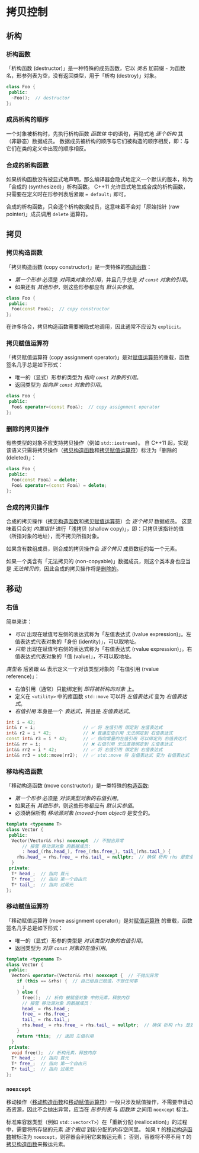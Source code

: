 # 拷贝控制

## 析构
### 析构函数
「析构函数 (destructor)」是一种特殊的成员函数，它以 *类名* 加前缀 `~` 为函数名，形参列表为空，没有返回类型，用于「析构 (destroy)」对象。

```cpp
class Foo {
 public:
  ~Foo();  // destructor
};
```

### 成员析构的顺序
一个对象被析构时，先执行析构函数 *函数体* 中的语句，再隐式地 *逐个析构* 其（非静态）数据成员。
数据成员被析构的顺序与它们被构造的顺序相反，即：与它们在类的定义中出现的顺序相反。

### 合成的析构函数
如果析构函数没有被显式地声明，那么编译器会隐式地定义一个默认的版本，称为「合成的 (synthesized)」析构函数。
C++11 允许显式地生成合成的析构函数，只需要在定义时在形参列表后紧跟 `= default;` 即可。

合成的析构函数，只会逐个析构数据成员，这意味着不会对「原始指针 (raw pointer)」成员调用 `delete` 运算符。

## 拷贝
### 拷贝构造函数
「拷贝构造函数 (copy constructor)」是一类特殊的[构造函数](./class.md#构造函数)：

- *第一个形参* 必须是 *对同类对象的引用*，并且几乎总是 *对 `const` 对象的引用*。
- 如果还有 *其他形参*，则这些形参都应有 *默认实参值*。
```cpp
class Foo {
 public:
  Foo(const Foo&);  // copy constructor
};
```
在许多场合，拷贝构造函数需要被隐式地调用，因此通常不应设为 `explicit`。

### 拷贝赋值运算符
「拷贝赋值运算符 (copy assignment operator)」是对[赋值运算符](./operator.md#赋值运算符)的重载，函数签名几乎总是如下形式：

- 唯一的（显式）形参的类型为 *指向 `const` 对象的引用*。
- 返回类型为 *指向非 `const` 对象的引用*。
```cpp
class Foo {
 public:
  Foo& operator=(const Foo&);  // copy assignment operator
};
```

### 删除的拷贝操作
有些类型的对象不应支持拷贝操作（例如 `std::iostream`）。
自 C++11 起，实现该语义只需将拷贝操作（[拷贝构造函数](#拷贝构造函数)和[拷贝赋值运算符](#拷贝赋值运算符)）标注为「删除的 (deleted)」：

```cpp
class Foo {
 public:
  Foo(const Foo&) = delete;
  Foo& operator=(const Foo&) = delete;
};
```

### 合成的拷贝操作
合成的拷贝操作（[拷贝构造函数](#拷贝构造函数)和[拷贝赋值运算符](#拷贝赋值运算符)）会 *逐个拷贝* 数据成员。
这意味着只会对 *内置指针* 进行「浅拷贝 (shallow copy)」，即：只拷贝该指针的值（所指对象的地址），而不拷贝所指对象。

如果含有数组成员，则合成的拷贝操作会 *逐个拷贝* 成员数组的每一个元素。

如果一个类含有「无法拷贝的 (non-copyable)」数据成员，则这个类本身也应当是 *无法拷贝的*，因此合成的拷贝操作将是[删除的](#删除的拷贝操作)。

## 移动

### 右值
简单来讲：
- *可以* 出现在赋值号左侧的表达式称为「左值表达式 (lvalue expression)」。左值表达式代表对象的「身份 (identity)」，可以取地址。
- *只能* 出现在赋值号右侧的表达式称为「右值表达式 (rvalue expression)」。右值表达式代表对象的「值 (value)」，不可以取地址。

*类型名* 后紧跟 `&&` 表示定义一个对该类型对象的「右值引用 (rvalue reference)」：

- 右值引用（通常）只能绑定到 *即将被析构的对象* 上。
- 定义在 `<utility>` 中的库函数 `std::move` 可以将 *左值表达式* 变为 *右值表达式*。
- *右值引用* 本身是一个 *表达式*，并且是 *左值表达式*。

```cpp
int i = 42;
int& r = i;                  // ✅ 将 左值引用 绑定到 左值表达式
int& r2 = i * 42;            // ❌ 普通左值引用 无法绑定到 右值表达式
const int& r3 = i * 42;      // ✅ 指向常量的左值引用 可以绑定到 右值表达式
int&& rr = i;                // ❌ 右值引用 无法直接绑定到 左值表达式
int&& rr2 = i * 42;          // ✅ 将 右值引用 绑定到 右值表达式
int&& rr3 = std::move(rr2);  // ✅ std::move 将 左值表达式 变为 右值表达式
```

### 移动构造函数
「移动构造函数 (move constructor)」是一类特殊的[构造函数](./class.md#构造函数):
- *第一个形参* 必须是 *对该类型对象的右值引用*。
- 如果还有 *其他形参*，则这些形参都应有 *默认实参值*。
- 必须确保析构 *移动源对象 (moved-from object)* 是安全的。

```cpp
template <typename T>
class Vector {
 public:
  Vector(Vector&& rhs) noexcept  // 不抛出异常
      // 接管 移动源对象 的数据成员:
      : head_(rhs.head_), free_(rhs.free_), tail_(rhs.tail_) {
    rhs.head_ = rhs.free_ = rhs.tail_ = nullptr;  // 确保 析构 rhs 是安全的
  }
 private:
  T* head_;  // 指向 首元
  T* free_;  // 指向 第一个自由元
  T* tail_;  // 指向 过尾元
};
```

### 移动赋值运算符
「移动赋值运算符 (move assignment operator)」是对[赋值运算符](./operator.md#赋值运算符) 的重载，函数签名几乎总是如下形式：

- 唯一的（显式）形参的类型是 *对该类型对象的右值引用*。
- 返回类型为 *对非 `const` 对象的左值引用*。

```cpp
template <typename T>
class Vector {
 public:
  Vector& operator=(Vector&& rhs) noexcept {  // 不抛出异常
    if (this == &rhs) {  // 自己给自己赋值，不做任何事
      ;
    } else {
      free();  // 析构 被赋值对象 中的元素，释放内存
      // 接管 移动源对象 的数据成员：
      head_ = rhs.head_;
      free_ = rhs.free_;
      tail_ = rhs.tail_;
      rhs.head_ = rhs.free_ = rhs.tail_ = nullptr;  // 确保 析构 rhs 是安全的
    }
    return *this;  // 返回 左值引用
  }
 private:
  void free();  // 析构元素，释放内存
  T* head_;  // 指向 首元
  T* free_;  // 指向 第一个自由元
  T* tail_;  // 指向 过尾元
};
```

### `noexcept`
移动操作（[移动构造函数](#移动构造函数)和[移动赋值运算符](#移动赋值运算符)）一般只涉及赋值操作，不需要申请动态资源，因此不会抛出异常，应当在 *形参列表* 与 *函数体* 之间用 `noexcept` 标注。

标准库容器类型（例如 `std::vector<T>`）在「重新分配 (reallocation)」的过程中，需要将所存储的元素 *逐个搬运* 到新分配的内存空间里。
如果 `T` 的[移动构造函数](#移动构造函数)被标注为 `noexcept`，则容器会利用它来搬运元素；
否则，容器将不得不用 `T` 的[拷贝构造函数](#拷贝构造函数)来搬运元素。